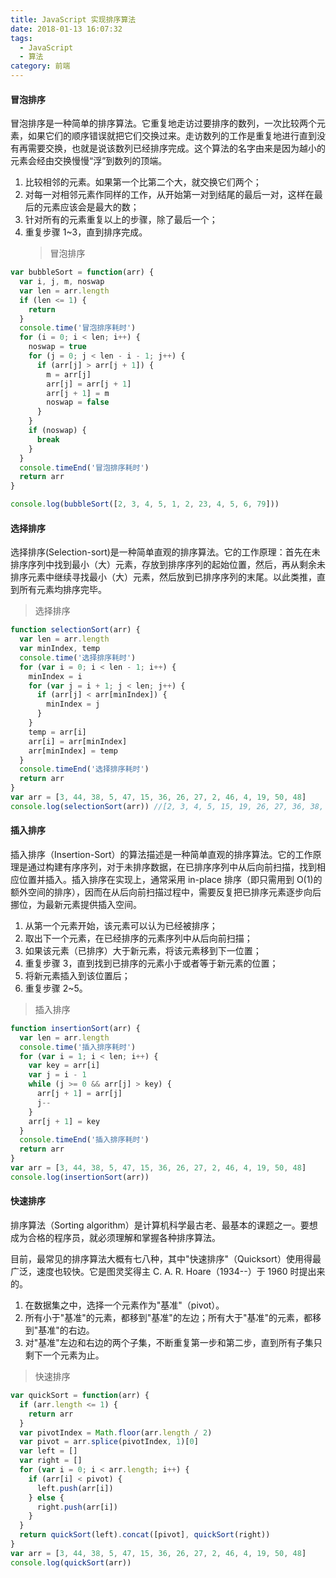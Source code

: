 ```yaml
---
title: JavaScript 实现排序算法
date: 2018-01-13 16:07:32
tags:
  - JavaScript
  - 算法
category: 前端
---
```


#### 冒泡排序

冒泡排序是一种简单的排序算法。它重复地走访过要排序的数列，一次比较两个元素，如果它们的顺序错误就把它们交换过来。走访数列的工作是重复地进行直到没有再需要交换，也就是说该数列已经排序完成。这个算法的名字由来是因为越小的元素会经由交换慢慢“浮”到数列的顶端。

1. 比较相邻的元素。如果第一个比第二个大，就交换它们两个；
2. 对每一对相邻元素作同样的工作，从开始第一对到结尾的最后一对，这样在最后的元素应该会是最大的数；
3. 针对所有的元素重复以上的步骤，除了最后一个；
4. 重复步骤 1~3，直到排序完成。
   > 冒泡排序

```javascript
var bubbleSort = function(arr) {
  var i, j, m, noswap
  var len = arr.length
  if (len <= 1) {
    return
  }
  console.time('冒泡排序耗时')
  for (i = 0; i < len; i++) {
    noswap = true
    for (j = 0; j < len - i - 1; j++) {
      if (arr[j] > arr[j + 1]) {
        m = arr[j]
        arr[j] = arr[j + 1]
        arr[j + 1] = m
        noswap = false
      }
    }
    if (noswap) {
      break
    }
  }
  console.timeEnd('冒泡排序耗时')
  return arr
}

console.log(bubbleSort([2, 3, 4, 5, 1, 2, 23, 4, 5, 6, 79]))
```

#### 选择排序

选择排序(Selection-sort)是一种简单直观的排序算法。它的工作原理：首先在未排序序列中找到最小（大）元素，存放到排序序列的起始位置，然后，再从剩余未排序元素中继续寻找最小（大）元素，然后放到已排序序列的末尾。以此类推，直到所有元素均排序完毕。

> 选择排序

```javascript
function selectionSort(arr) {
  var len = arr.length
  var minIndex, temp
  console.time('选择排序耗时')
  for (var i = 0; i < len - 1; i++) {
    minIndex = i
    for (var j = i + 1; j < len; j++) {
      if (arr[j] < arr[minIndex]) {
        minIndex = j
      }
    }
    temp = arr[i]
    arr[i] = arr[minIndex]
    arr[minIndex] = temp
  }
  console.timeEnd('选择排序耗时')
  return arr
}
var arr = [3, 44, 38, 5, 47, 15, 36, 26, 27, 2, 46, 4, 19, 50, 48]
console.log(selectionSort(arr)) //[2, 3, 4, 5, 15, 19, 26, 27, 36, 38, 44, 46, 47, 48, 50]
```

#### 插入排序

插入排序（Insertion-Sort）的算法描述是一种简单直观的排序算法。它的工作原理是通过构建有序序列，对于未排序数据，在已排序序列中从后向前扫描，找到相应位置并插入。插入排序在实现上，通常采用 in-place 排序（即只需用到 O(1)的额外空间的排序），因而在从后向前扫描过程中，需要反复把已排序元素逐步向后挪位，为最新元素提供插入空间。

1. 从第一个元素开始，该元素可以认为已经被排序；
2. 取出下一个元素，在已经排序的元素序列中从后向前扫描；
3. 如果该元素（已排序）大于新元素，将该元素移到下一位置；
4. 重复步骤 3，直到找到已排序的元素小于或者等于新元素的位置；
5. 将新元素插入到该位置后；
6. 重复步骤 2~5。

> 插入排序

```javascript
function insertionSort(arr) {
  var len = arr.length
  console.time('插入排序耗时')
  for (var i = 1; i < len; i++) {
    var key = arr[i]
    var j = i - 1
    while (j >= 0 && arr[j] > key) {
      arr[j + 1] = arr[j]
      j--
    }
    arr[j + 1] = key
  }
  console.timeEnd('插入排序耗时')
  return arr
}
var arr = [3, 44, 38, 5, 47, 15, 36, 26, 27, 2, 46, 4, 19, 50, 48]
console.log(insertionSort(arr))
```

#### 快速排序

排序算法（Sorting algorithm）是计算机科学最古老、最基本的课题之一。要想成为合格的程序员，就必须理解和掌握各种排序算法。

目前，最常见的排序算法大概有七八种，其中"快速排序"（Quicksort）使用得最广泛，速度也较快。它是图灵奖得主 C. A. R. Hoare（1934--）于 1960 时提出来的。

1. 在数据集之中，选择一个元素作为"基准"（pivot）。
2. 所有小于"基准"的元素，都移到"基准"的左边；所有大于"基准"的元素，都移到"基准"的右边。
3. 对"基准"左边和右边的两个子集，不断重复第一步和第二步，直到所有子集只剩下一个元素为止。

> 快速排序

```javascript
var quickSort = function(arr) {
  if (arr.length <= 1) {
    return arr
  }
  var pivotIndex = Math.floor(arr.length / 2)
  var pivot = arr.splice(pivotIndex, 1)[0]
  var left = []
  var right = []
  for (var i = 0; i < arr.length; i++) {
    if (arr[i] < pivot) {
      left.push(arr[i])
    } else {
      right.push(arr[i])
    }
  }
  return quickSort(left).concat([pivot], quickSort(right))
}
var arr = [3, 44, 38, 5, 47, 15, 36, 26, 27, 2, 46, 4, 19, 50, 48]
console.log(quickSort(arr))
```

<script>
export default {
  method:{

  },
  mounted () {
    console.log(`运行:`)
    console.log(`var quickSort = function (arr) {
      if (arr.length <= 1) {
        return arr
      }
      var pivotIndex = Math.floor(arr.length / 2)
      var pivot = arr.splice(pivotIndex, 1)[0]
      var left = []
      var right = []
      for (var i = 0; i < arr.length; i++) {
        if (arr[i] < pivot) {
          left.push(arr[i])
        } else {
          right.push(arr[i])
        }
      }
      return quickSort(left).concat([pivot], quickSort(right))
    }
    var arr = [3, 44, 38, 5, 47, 15, 36, 26, 27, 2, 46, 4, 19, 50, 48]
    console.log(quickSort(arr))
    `)
    var quickSort = function (arr) {
      if (arr.length <= 1) {
        return arr
      }
      var pivotIndex = Math.floor(arr.length / 2)
      var pivot = arr.splice(pivotIndex, 1)[0]
      var left = []
      var right = []
      for (var i = 0; i < arr.length; i++) {
        if (arr[i] < pivot) {
          left.push(arr[i])
        } else {
          right.push(arr[i])
        }
      }
      return quickSort(left).concat([pivot], quickSort(right))
    }
    var arr = [3, 44, 38, 5, 47, 15, 36, 26, 27, 2, 46, 4, 19, 50, 48]

    console.log(`输出:`)
    console.log(quickSort(arr))
  }
}
</script>
